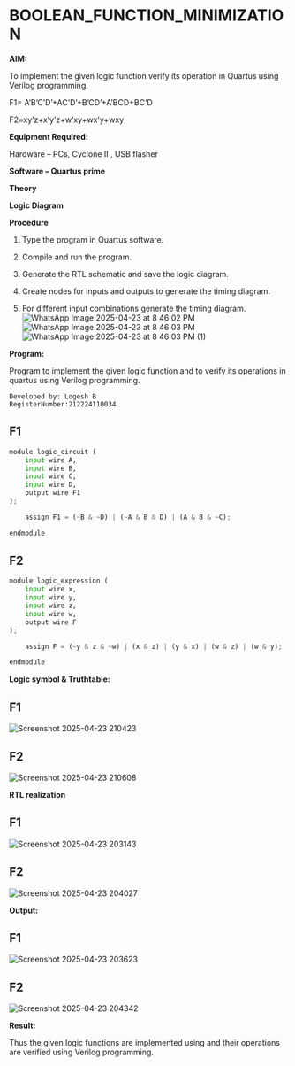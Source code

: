 # BOOLEAN_FUNCTION_MINIMIZATION

**AIM:**

To implement the given logic function verify its operation in Quartus using Verilog programming.

F1= A’B’C’D’+AC’D’+B’CD’+A’BCD+BC’D 

F2=xy’z+x’y’z+w’xy+wx’y+wxy

**Equipment Required:**

Hardware – PCs, Cyclone II , USB flasher

**Software – Quartus prime**

**Theory**

**Logic Diagram**

**Procedure**

1.	Type the program in Quartus software.

2.	Compile and run the program.

3.	Generate the RTL schematic and save the logic diagram.

4.	Create nodes for inputs and outputs to generate the timing diagram.

5.	For different input combinations generate the timing diagram.
![WhatsApp Image 2025-04-23 at 8 46 02 PM](https://github.com/user-attachments/assets/8f5486e3-3cd7-4c7d-8c4d-77dfb2fc8a09)
![WhatsApp Image 2025-04-23 at 8 46 03 PM](https://github.com/user-attachments/assets/9f5b3c02-3f17-4b03-8f53-757e65ba448a)
![WhatsApp Image 2025-04-23 at 8 46 03 PM (1)](https://github.com/user-attachments/assets/edbbb4b2-8c7c-4dbf-9595-39c4a7637f6c)


**Program:**

Program to implement the given logic function and to verify its operations in quartus using Verilog programming. 
```
Developed by: Logesh B
RegisterNumber:212224110034
```
## F1
```.py
module logic_circuit (
    input wire A,
    input wire B,
    input wire C,
    input wire D,
    output wire F1
);

    assign F1 = (~B & ~D) | (~A & B & D) | (A & B & ~C);

endmodule
```
## F2
```.py
module logic_expression (
    input wire x,
    input wire y,
    input wire z,
    input wire w,
    output wire F
);

    assign F = (~y & z & ~w) | (x & z) | (y & x) | (w & z) | (w & y);

endmodule
```
**Logic symbol & Truthtable:**
## F1
![Screenshot 2025-04-23 210423](https://github.com/user-attachments/assets/efb82b4c-362e-4dd4-8d47-b114b3c7f30e)
## F2
![Screenshot 2025-04-23 210608](https://github.com/user-attachments/assets/7e3d7419-2d72-4b8c-b3ee-f07fe40fd4c3)

**RTL realization**
## F1
![Screenshot 2025-04-23 203143](https://github.com/user-attachments/assets/fd1fb6bb-1a91-42ee-9af8-b7d89551eaf5)
## F2
![Screenshot 2025-04-23 204027](https://github.com/user-attachments/assets/9800d370-a3ab-44f6-81ca-ec4073b0b72c)

**Output:**
## F1
![Screenshot 2025-04-23 203623](https://github.com/user-attachments/assets/a7b139a1-8e09-47e5-ac50-4b9fe5bd8b9a)
## F2
![Screenshot 2025-04-23 204342](https://github.com/user-attachments/assets/dbaf2030-fce1-44ca-a7c6-05d5f23bdde1)


**Result:**

Thus the given logic functions are implemented using and their operations are verified using Verilog programming.
